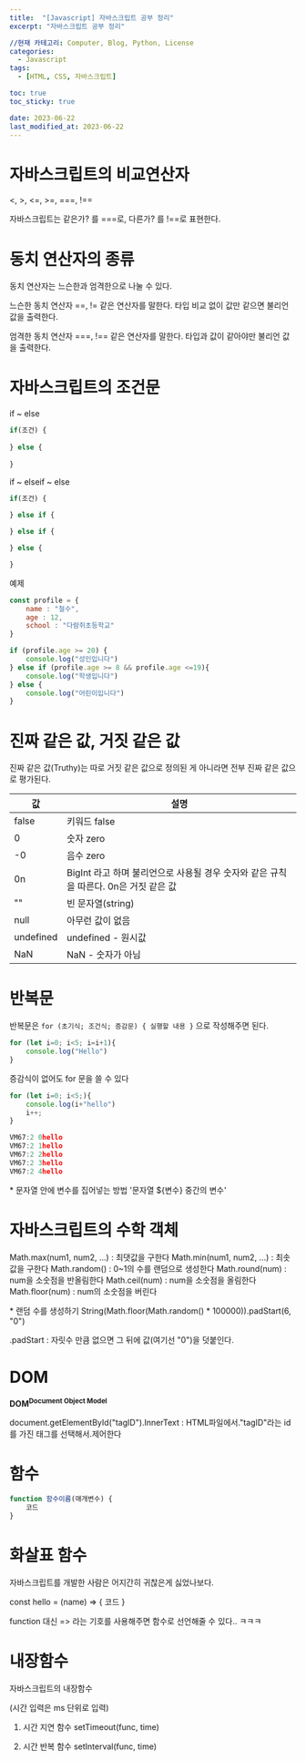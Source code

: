 ```yaml
---
title:  "[Javascript] 자바스크립트 공부 정리"
excerpt: "자바스크립트 공부 정리"

//현재 카테고리: Computer, Blog, Python, License
categories:
  - Javascript
tags:
  - [HTML, CSS, 자바스크립트]

toc: true
toc_sticky: true

date: 2023-06-22
last_modified_at: 2023-06-22
---
```


# 자바스크립트의 비교연산자

<, >, <=, >=, =\==, !==

자바스크립트는 같은가? 를 ===로, 다른가? 를 !==로 표현한다.

# 동치 연산자의 종류

동치 연산자는 느슨한과 엄격한으로 나눌 수 있다.

느슨한 동치 연산자
==, != 같은 연산자를 말한다. 타입 비교 없이 값만 같으면 불리언 값을 출력한다.

엄격한 동치 연산자
=\==, !== 같은 연산자를 말한다. 타입과 값이 같아야만 불리언 값을 출력한다.

# 자바스크립트의 조건문

if ~ else

```js
if(조건) {
    
} else {
    
}
```

if ~ elseif ~ else

```js
if(조건) {
     
} else if {

} else if {

} else {

}
```

예제

```js
const profile = {
    name : "철수",
    age : 12,
    school : "다람쥐초등학교"
}

if (profile.age >= 20) {
    console.log("성인입니다")
} else if (profile.age >= 8 && profile.age <=19){
    console.log("학생입니다") 
} else {
    console.log("어린이입니다")
}
```

# 진짜 같은 값, 거짓 같은 값

진짜 같은 값(Truthy)는 따로 거짓 같은 값으로 정의된 게 아니라면 전부 진짜 같은 값으로 평가된다.

|값|설명|
|--|---|
|false|키워드 false|
|0|숫자 zero|
|-0|음수 zero|
|0n| BigInt 라고 하며 불리언으로 사용될 경우 숫자와 같은 규칙을 따른다. 0n은 거짓 같은 값|
|""| 빈 문자열(string)|
|null|아무런 값이 없음|
|undefined|undefined - 원시값|
|NaN|NaN - 숫자가 아님|

# 반복문

반복문은 ``for (초기식; 조건식; 증감문) { 실행할 내용 }`` 으로 작성해주면 된다.

```js
for (let i=0; i<5; i=i+1){
    console.log("Hello")
}
```

증감식이 없어도 for 문을 쓸 수 있다

```js
for (let i=0; i<5;){
    console.log(i+"hello")
    i++;
}

VM67:2 0hello
VM67:2 1hello
VM67:2 2hello
VM67:2 3hello
VM67:2 4hello
```

\* 문자열 안에 변수를 집어넣는 방법
'문자열 ${변수} 중간의 변수' 

# 자바스크립트의 수학 객체

Math.max(num1, num2, ...) : 최댓값을 구한다
Math.min(num1, num2, ...) : 최솟값을 구한다
Math.random() : 0~1의 수를 랜덤으로 생성한다
Math.round(num) : num을 소숫점을 반올림한다
Math.ceil(num) : num을 소숫점을 올림한다
Math.floor(num) : num의 소숫점을 버린다

\* 랜덤 수를 생성하기
String(Math.floor(Math.random() * 100000)).padStart(6, "0")

.padStart : 자릿수 만큼 없으면 그 뒤에 값(여기선 "0")을 덧붙인다.

# DOM

**DOM<sup>Document Object Model</sup>**

document.getElementById("tagID").InnerText :
HTML파일에서."tagID"라는 id를 가진 태그를 선택해서.제어한다

# 함수

```js
function 함수이름(매개변수) {
    코드
}
```

# 화살표 함수

자바스크립트를 개발한 사람은 어지간히 귀찮은게 싫었나보다.

const hello = (name) => {
    코드
}

function 대신 => 라는 기호를 사용해주면 함수로 선언해줄 수 있다.. ㅋㅋㅋ

# 내장함수

자바스크립트의 내장함수

(시간 입력은 ms 단위로 입력)

1. 시간 지연 함수
setTimeout(func, time)

2. 시간 반복 함수
setInterval(func, time)
